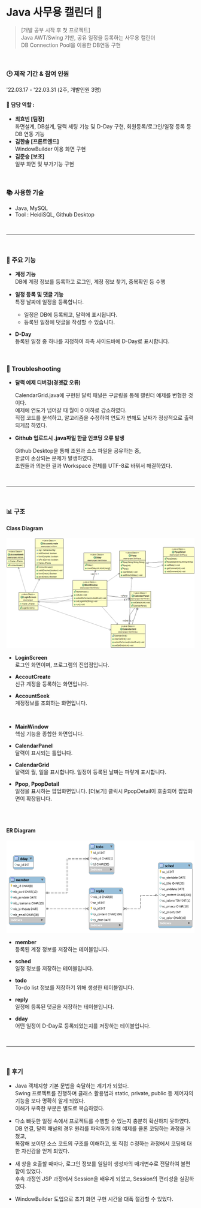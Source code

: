 # Java 사무용 캘린더 :date: 
> [개발 공부 시작 후 첫 프로젝트]   
> Java AWT/Swing 기반, 공유 일정을 등록하는 사무용 캘린더  
> DB Connection Pool을 이용한 DB연동 구현  

&nbsp;  
### :clock2: 제작 기간 & 참여 인원
'22.03.17 - '22.03.31 (2주, 개발인원 3명)  

#### :construction_worker: 담당 역할 : 
 
  - **최효빈 [팀장]**   
    화면설계, DB설계, 달력 세팅 기능 및 D-Day 구현, 회원등록/로그인/일정 등록 등 DB 연동 기능
  - **김한솔 [프론트엔드]**   
     WindowBuilder 이용 화면 구현
  - **김준승 [보조]**   
    일부 화면 및 부가기능 구현

<!--sql문에서 sched 테이블과 reply 테이블 순서 바꿀것. -->

&nbsp;  
### :books: 사용한 기술 
- Java, MySQL
- Tool : HeidiSQL, Github Desktop


&nbsp;  
___

&nbsp;  
### :wrench: 주요 기능
- **계정 기능**    
 DB에 계정 정보를 등록하고 로그인, 계정 정보 찾기, 중복확인 등 수행
 
- **일정 등록 및 댓글 기능**     
 특정 날짜에 일정을 등록합니다. 
  - 일정은 DB에 등록되고, 달력에 표시됩니다.
  - 등록된 일정에 댓글을 작성할 수 있습니다.
 
- **D-Day**    
 등록된 일정 중 하나를 지정하여 좌측 사이드바에 D-Day로 표시합니다.

&nbsp;  
### :hammer: Troubleshooting
- **달력 예제 디버깅(경곗값 오류)**   
  
  CalendarGrid.java에 구현된 달력 패널은 구글링을 통해 캘린더 예제를 변형한 것이다.  
  예제에 연도가 넘어갈 때 월이 0 이하로 감소하였다.  
  직접 코드를 분석하고, 알고리즘을 수정하여 연도가 변해도 날짜가 정상적으로 출력되게끔 하였다.  
  
- **Github 업로드시 .java파일 한글 인코딩 오류 발생**  
 
  Github Desktop을 통해 조원과 소스 파일을 공유하는 중,  
  한글이 손상되는 문제가 발생하였다.  
  조원들과 의논한 결과 Workspace 전체를 UTF-8로 바꿔서 해결하였다.  


&nbsp;  
___

&nbsp;   
### :bar_chart: 구조
#### Class Diagram 
<img src = "https://github.com/AtomicLiquors/java-calendar/blob/main/class_diagram.png" style= "width: 60vw;">

- **LoginScreen**  
 로그인 화면이며, 프로그램의 진입점입니다.
 
- **AccoutCreate**  
 신규 계정을 등록하는 화면입니다.
 
- **AccountSeek**  
 계정정보를 조회하는 화면입니다.

 &nbsp;  

 
- **MainWindow**  
  핵심 기능을 종합한 화면입니다. 
  
- **CalendarPanel**  
 달력이 표시되는 틀입니다. 
 
- **CalendarGrid**   
 달력의 월, 일을 표시합니다. 일정이 등록된 날짜는 파랗게 표시합니다.
 
- **Ppop, PpopDetail**  
 일정을 표시하는 팝업화면입니다. [더보기] 클릭시 PpopDetail이 호출되어 팝업화면이 확장됩니다.

&nbsp;  
&nbsp;  
#### ER Diagram
<img src = "https://github.com/AtomicLiquors/java-calendar/blob/main/ER_Diagram.png" style= "width: 60vw;">


 
- **member**  
  등록된 계정 정보를 저장하는 테이블입니다.
  
- **sched**  
 일정 정보를 저장하는 테이블입니다. 
 
- **todo**   
 To-do list 정보를 저장하기 위해 생성한 테이블입니다.
 
- **reply**  
 일정에 등록된 댓글을 저장하는 테이블입니다.
 
 - **dday**  
 어떤 일정이 D-Day로 등록되었는지를 저장하는 테이블입니다.

&nbsp;  
___

&nbsp;   
### :memo: 후기
- Java 객체지향 기본 문법을 숙달하는 계기가 되었다.   
 Swing 프로젝트를 진행하며 클래스 활용법과 static, private, public 등 제어자의 기능을 보다 명확히 알게 되었다.   
 이해가 부족한 부분은 별도로 복습하였다.  
 
- 다소 빠듯한 일정 속에서 프로젝트를 수행할 수 있는지 충분히 확신하지 못하였다.    
 DB 연결, 달력 패널의 경우 원리를 파악하기 위해 예제를 클론 코딩하는 과정을 거쳤고,   
 복잡해 보이던 소스 코드의 구조를 이해하고, 또 직접 수정하는 과정에서 코딩에 대한 자신감을 얻게 되었다. 
 
- 새 창을 호출할 때마다, 로그인 정보를 일일이 생성자의 매개변수로 전달하여 불편함이 있었다.   
  후속 과정인 JSP 과정에서 Session을 배우게 되었고, Session의 편리성을 실감하였다.
  
- WindowBuilder 도입으로 초기 화면 구현 시간을 대폭 절감할 수 있었다.  
